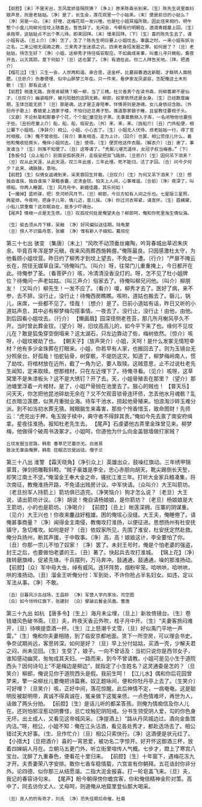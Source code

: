 <!-- { "loadSidebar": true } -->
    【前腔】〔末〕不是天台，怎风度娇音隔院猜？〔净上〕原来陈斋长到来。〔生〕陈先生说里面妇娘声息，则是老姑姑。〔净〕是了，长生会，莲花观里一个小姑来。〔末〕便是前日的小姑么？〔净〕另是一众。〔末〕好哩，这梅花观一发兴哩。也是杜小姐冥福所致。因此径来相约，明午整个小盒儿同柳兄往坟上随喜去。暂告辞了。无闲会，今朝有约明朝在，酒滴青娥墓上回。〔生〕承拖带，这姑姑点不出个茶儿待。即来回拜。〔末〕慢来回拜。〔下〕〔生〕喜的陈先生去了，请小姐有话。〔旦上介〕〔净〕怎了，怎了？陈先生明日要上小姐坟去。事露之时，一来小姐有妖冶之名，二来公相无闺阃之教，三来秀才坐迷惑之讥，四来老身招发掘之罪。如何是了？〔旦〕老姑姑，待怎生好？〔净〕小姐，这柳秀才待往临安取应。不如曲成亲事，叫童儿寻只赣船，夤夜开去，以灭其踪。意下何如？〔旦〕这也罢了。〔净〕有酒在此。你二人拜告天地。〔拜，把酒介〕
    【榴花泣】〔生〕三生一会，人世两和谐。承合卺，送金杯。比墓田春酒这新醅，才酦转人面桃腮。〔旦悲介〕伤春便埋，似中山醉梦三年在。只一件来，看伊家龙凤姿容，怎配俺这土木形骸！〔生〕那有此话！
    【前腔】相逢无路，良夜肯疑猜？眠一柳，当了三槐。杜兰香真个在读书斋，则柳耆卿不是仙才。〔旦叹介〕幽姿暗怀，被元阳鼓的这阴无赖。柳郎，奴家依然还是女身。〔生〕已经数度幽期，玉体岂能无损？〔旦〕那是魂，这才是正身陪奉。伴情哥则是游魂，女儿身依旧含胎。〔外扮舟子歌上〕春娘爱上酒家子楼，不怕归迟总弗子愁。推道那家娘子睡，且留教住要梳子头。〔又歌〕不论秋菊和那春子个花，个个能童空肚子茶。无事莫教频入子库，一名闭物他也要些子些。〔丑扮疙童上介〕船，船，船，临安去。〔外〕来，来，来。〔拢船介〕〔丑〕门外船便，相公纂下小姐班。〔净辞介〕相公、小姐，小心去了。〔生〕小姐无人伏侍，烦老姑姑一行，得了官时相报。〔净〕俺不曾收拾。〔背介〕事发相连，走为上计。〔回介〕也罢，相公赏侄儿什么，着他和俺收拾房头，俺伴小姐同去。〔丑〕使得。〔生〕便赏他这件衣服。〔解衣介〕〔丑〕谢了，事发谁当？〔生〕则推不知便了。〔丑〕这等请了。“秃厮儿堪充道伴，女冠子权当梅香。”〔下〕
    【急板令】〔众上船介〕别南安孤帆夜开，走临安把双飞路排。〔旦悲介〕〔生〕因何吊下泪来？〔旦〕叹从此天涯，从此天涯。叹三年此居，三年此埋。死不能归，活了才回。〔合〕问今夕何夕？此来、魂脉脉，意咍。
    【前腔】〔生〕似倩女返魂到来，采芙蓉回生并载。〔旦叹介〕〔生〕为何又吊下泪来？〔旦〕想独自谁挨，独自谁挨？翠黯香囊，泥渍金钗。怕天上人间，心事难谐。〔合前〕〔净〕夜深了，叫停船。你两人睡罢。〔生〕风月舟中，新婚佳趣，其乐何如！
    【一撮掉】蓝桥驿，把氵奈河桥风月节。〔旦〕柳郎，今日方知有人间之乐也。七星版三星照，两星排。今夜呵，把身子儿带，情儿迈，意儿挨。〔净〕你过河衣带紧，请宽怀。〔生〕眉横黛，小船儿禁重载？这欢眠自在，抵多少吓魂台。
    【尾声】情根一点是无生债。〔旦〕叹孤坟何处是俺望夫台？柳郎呵，俺和你死里淘生情似海。

    〔生〕偷去须从月下移，吴融 〔净〕好风偏似送佳期。陆龟蒙
    〔旦〕傍人不识扁舟意，张蠙 〔净〕惟有新人子细知。戴叔伦

第三十七出 骇变
    〔集唐〕〔末上〕“风吹不动顶垂丝雍陶，吟背春城出草迟朱庆余。毕竟百年浑是梦元稹，夜来风雨葬西施韩偓。”俺陈最良。只因感激杜太守，为他看顾小姐坟营。昨日约了柳秀才到坟上望去，不免走一遭。〔行介〕“严扉不掩云长在，院径无媒草自深。”待俺叫门。〔叫介〕呀，往常门儿重重掩上，今日都开在此。待俺参了圣。〔看菩萨介〕咳，冷清清没香没灯的。呀，怎不见了杜小姐牌位？待俺问一声老姑姑。〔叫三声介〕俗家去了。待俺叫柳兄问他。〔叫介〕柳朋友！〔又叫介〕柳先生！一发不应了。〔看介〕嗄，柳秀才去了。医好了病，来不参，去不辞。没行止，没行止！待俺西房瞧瞧。咳哟，道姑也搬去了。磬儿，锅儿，床席，一些都不见了。怪哉！〔想介〕是了。日前小道姑有话，昨日又听的小道姑声息，其中必有柳梦梅勾搭事情。一夜去了。没行止，没行止！由他，由他。到后园看小姐坟去。〔行介〕
    【懒画眉】园深径侧老苍苔，那几所月榭风亭久不开。当时曾此葬金钗。〔望介〕呀，旧坟高高儿的，如今平下来了也。缘何不见坟儿在？敢是狐兔穿空倒塌来？这太湖石，只左边靠动了些，梅树依然。〔惊介〕咳呀，小姐坟被劫了也。
    【朝天子】〔放声哭介〕小姐，天呵！是什么发冢无情短幸材？他有多少金珠葬在打眼来。小姐，你若早有人家，也搬回去了。则为玉镜台无分照泉台。好孤哉！怕蛇钻骨，树穿骸，不堤防这灾。知道了，柳梦梅岭南人，惯了劫坟。将棺材放在近所，截了一角为记，要人取赎。这贼意思，止不过说杜老先生闻知，定来取赎。想那棺材，只在左近埋下了。待俺寻看。〔见介〕咳呀，这草窝里不是朱漆板头？这不是大锈钉？开了去。天，小姐骨殖丢在那里？〔望介〕那池塘里浮着一片棺材。是了，小姐尸骨抛在池里去了。狠心的贼也！
    【普天乐】问天天，你怎把他昆池碎劫无余在？又不欠观音锁骨连环债，怎丢他水月魂骸？乱红衣暗泣莲腮，似黑月重抛业海。待车干池水，捞起他骨殖来。怕浪淘沙碎玉难分派。到不如当初水葬无猜。贼眼脑生来毒害，那些个怜香惜玉，致命图财！先师云：“虎兕出于柙，龟玉毁于椟中，典守者不得辞其责。”俺如今先去禀了南安府缉拿。星夜往淮扬。报知杜老先生去。
    【尾声】石虔婆他古弄里金珠曾见来。柳梦梅，他做得个破周书汲冢才。小姐呵，你道他为什么向金盖银墙做打家贼？

    丘坟发掘当官路，韩愈 春草茫茫墓亦无。白居易
    致汝无辜由俺罪，韩愈 狂眠恣饮是凶徒。僧子兰

第三十八出 淮警
    【霜天晓角】〔净引众上〕英雄出众，鼓噪红旗动。三年绣甲锦蒙茸，弹剑把雕鞍斜鞚。“贼子豪雄是李全，忠心赤胆向胡天。靴尖踢倒长天堑，却笑江南土不坚。”俺溜金王奉大金之命，骚扰江淮三年。打听大金家兵粮凑集，将次南征，教俺淮扬开路，不免请出贱房计议。中军快请。〔众叫介〕大王叫箭坊。〔老旦扮军人持箭上〕箭坊俱已造完。〔净笑恼介〕狗才怎么说？〔老旦〕大王说，请出箭坊计议。〔净〕胡说！俺自请杨娘娘，是你箭坊？〔老旦〕杨娘娘是大王箭坊，小的也是箭坊。〔净喝介〕
    【前腔】〔丑上〕帐莲深拥，压寨的阴谋重。〔见介〕大王兴也！你夜来鏖战好粗雄。困的俺垓心没缝。大王夫，俺睡倦了。请俺甚事商量？〔净〕闻得金主南侵，教俺攻打淮扬，以便征进。思想扬州有杜安抚镇守，急切难攻。如何是好？〔丑〕依奴家所见，先围了淮安，杜安抚定然赴救。俺分兵扬州，断其声援，于中取事。〔净〕高，高！娘娘这计，李全要怕了你。〔丑〕你那一宗儿不怕了奴家！〔净〕罢了。未封王号时，俺是个怕老婆的强盗，封王之后，也要做怕老婆的王。〔丑〕著了。快起兵去攻打淮城。
    【锦上花】〔净〕拨转磨旗峰，促紧先锋。千兵摆列，万马奔冲。鼓通通，鼓通通，噪的那淮扬动。
    【前腔】〔众〕军中母大虫，绰有威风。连环阵势，烟粉牢笼。哈哄哄，哈哄哄，哄的淮扬动。〔丑〕溜金王听俺分付：军到处，不许你抢占半名妇女。如违，定以军法从事。〔净〕不敢。

    〔丑〕日暮风沙古战场，王昌龄 〔净〕军营人学内家妆。司空图
    〔众〕如今领帅红旗下，张建封 〔众〕擘破云鬟金凤凰。曹唐

第三十九出 如杭
    【唐多令】〔生上〕海月未尘埋，〔旦上〕新妆倚镜台。〔生〕卷钱塘风色破书斋。〔旦〕夫，昨夜天香云外吹，桂子月中开。〔生〕“夫妻客旅闷难开，〔旦〕待唤提壶酒一杯。〔生〕江上怒潮千丈雪，〔旦〕好似禹门平地一声雷。”〔生〕俺和你夫妻相随，到了临安京都地面。赁下一所空房，可以理会书史。争奈试期尚远，客思转深。如何是好？〔旦〕早上分付姑姑，买酒一壳，少解夫君之闷，尚未见回。〔生〕生受了，娘子。一向不曾话及：当初只说你是西邻女子，谁知感动幽冥，匆匆成其夫妇。一路而来，到今不曾请教。小姐可是见小生于道院西头？因何诗句上“不是梅边是柳边”，就指定了小生姓名？这灵通委是怎的？〔旦笑介〕柳郎，俺说见你于道院西头是假。我前生呵！
    【江儿水】偶和你后花园曾梦来，擎一朵柳丝儿要俺把诗篇赛。奴正题咏间，便和你牡丹亭上去了。〔生笑介〕可好哩？〔旦笑介〕咳，正好中间，落花惊醒。此后神情不定，一病奄奄。这是聪明反被聪明带，真诚不得真诚在，冤亲做下这冤亲债。一点色情难坏，再世为人，话做了两头分拍。
    【前腔】〔生〕是话儿听的都呆答孩。则俺为情痴信及你人儿在。还则怕邪淫惹动阴曹怪，忌亡坟触犯阴阳戒。分书生领受阴人爱，勾的你色身无坏。出土成人，又看见这帝城风采。〔净提酒上〕“路从丹凤城边过。酒向金鱼馆内沽。”呀，相公，小姐不知：俺在江头沽酒，看见各处秀才，都赴选场去了。相公错过天大好事。〔生、旦作忙介〕〔旦〕相公只索快行。〔净〕这酒便是状元红了。
    【小措大】〔旦把酒介〕喜的一宵恩爱，被功名二字惊开。好开怀这御酒三杯，放着四婵娟人月在。立朝马五更门外，听立街里喧传人气概。七步才，蹬上了寒宫八宝台。沈醉了九重春色，便看花十里归来。
    【前腔】〔生〕十年窗下，遇梅花冻九才开。夫贵妻荣八字安排。敢你七香车稳情载，六宫宣有你朝拜。五花诰封你非分外。论四德、似你那三从结愿谐。二指大泥金报喜。打一轮皂盖飞来。〔旦〕夫，我记的春容诗句来。
    【尾声】盼今朝得傍你蟾宫客，你和俺倍精神金阶对策。高中了，同去访你丈人、丈母呵，则道俺从地窟里登仙那大喝采。

    〔旦〕良人的的有奇才，刘氏 〔净〕恐失佳期后命催。杜甫
